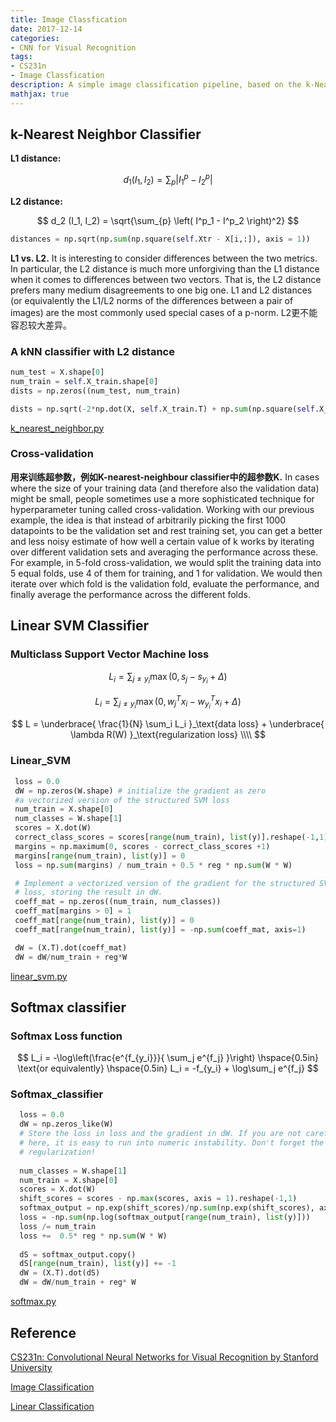 ```yaml
---
title: Image Classfication
date: 2017-12-14
categories:
- CNN for Visual Recognition
tags: 
- CS231n
- Image Classfication
description: A simple image classification pipeline, based on the k-Nearest Neighbor or the SVM/Softmax classifier.
mathjax: true
---
```

## k-Nearest Neighbor Classifier
**L1 distance:**

$$ d_1 (I_1, I_2) = \sum_{p} \left| I^p_1 - I^p_2 \right| $$

**L2 distance:**

$$ d_2 (I_1, I_2) = \sqrt{\sum_{p} \left( I^p_1 - I^p_2 \right)^2} $$

```python
distances = np.sqrt(np.sum(np.square(self.Xtr - X[i,:]), axis = 1))

```

**L1 vs. L2.** It is interesting to consider differences between the two metrics. In particular, the L2 distance is much more unforgiving than the L1 distance when it comes to differences between two vectors. That is, the L2 distance prefers many medium disagreements to one big one. L1 and L2 distances (or equivalently the L1/L2 norms of the differences between a pair of images) are the most commonly used special cases of a p-norm. L2更不能容忍较大差异。

### A kNN classifier with L2 distance
```python
num_test = X.shape[0]
num_train = self.X_train.shape[0]
dists = np.zeros((num_test, num_train)

dists = np.sqrt(-2*np.dot(X, self.X_train.T) + np.sum(np.square(self.X_train), axis = 1) + np.transpose([np.sum(np.square(X), axis = 1)]))
```
[k_nearest_neighbor.py](https://github.com/lightaime/cs231n/blob/master/assignment1/cs231n/classifiers/k_nearest_neighbor.py "k_nearest_neighbor.py")

### Cross-validation
**用来训练超参数，例如K-nearest-neighbour classifier中的超参数K.**
In cases where the size of your training data (and therefore also the validation data) might be small, people sometimes use a more sophisticated technique for hyperparameter tuning called cross-validation. Working with our previous example, the idea is that instead of arbitrarily picking the first 1000 datapoints to be the validation set and rest training set, you can get a better and less noisy estimate of how well a certain value of k works by iterating over different validation sets and averaging the performance across these. For example, in 5-fold cross-validation, we would split the training data into 5 equal folds, use 4 of them for training, and 1 for validation. We would then iterate over which fold is the validation fold, evaluate the performance, and finally average the performance across the different folds.

## Linear SVM Classifier
### Multiclass Support Vector Machine loss

$$ L_i = \sum_{j\neq y_i} \max(0, s_j - s_{y_i} + \Delta) $$

$$ L_i = \sum_{j\neq y_i} \max(0, w_j^T x_i - w_{y_i}^T x_i + \Delta) $$

$$ L =  \underbrace{ \frac{1}{N} \sum_i L_i }_\text{data loss} + \underbrace{ \lambda R(W) }_\text{regularization loss} \\\\ $$

### Linear_SVM
```python
 loss = 0.0
 dW = np.zeros(W.shape) # initialize the gradient as zero
 #a vectorized version of the structured SVM loss
 num_train = X.shape[0]
 num_classes = W.shape[1]
 scores = X.dot(W)
 correct_class_scores = scores[range(num_train), list(y)].reshape(-1,1) #(N, 1)
 margins = np.maximum(0, scores - correct_class_scores +1)
 margins[range(num_train), list(y)] = 0
 loss = np.sum(margins) / num_train + 0.5 * reg * np.sum(W * W)

 # Implement a vectorized version of the gradient for the structured SVM     #
 # loss, storing the result in dW. 
 coeff_mat = np.zeros((num_train, num_classes))
 coeff_mat[margins > 0] = 1
 coeff_mat[range(num_train), list(y)] = 0
 coeff_mat[range(num_train), list(y)] = -np.sum(coeff_mat, axis=1)

 dW = (X.T).dot(coeff_mat)
 dW = dW/num_train + reg*W
```
[linear_svm.py](https://github.com/lightaime/cs231n/blob/master/assignment1/cs231n/classifiers/linear_svm.py "linear_svm.py")

## Softmax classifier
### Softmax Loss function

$$ L_i = -\log\left(\frac{e^{f_{y_i}}}{ \sum_j e^{f_j} }\right) \hspace{0.5in} \text{or equivalently} \hspace{0.5in} L_i = -f_{y_i} + \log\sum_j e^{f_j} $$

### Softmax_classifier
```python
  loss = 0.0
  dW = np.zeros_like(W)
  # Store the loss in loss and the gradient in dW. If you are not careful     #
  # here, it is easy to run into numeric instability. Don't forget the        #
  # regularization!                                                           #
  
  num_classes = W.shape[1]
  num_train = X.shape[0]
  scores = X.dot(W)
  shift_scores = scores - np.max(scores, axis = 1).reshape(-1,1)
  softmax_output = np.exp(shift_scores)/np.sum(np.exp(shift_scores), axis =  1).reshape(-1,1)
  loss = -np.sum(np.log(softmax_output[range(num_train), list(y)]))
  loss /= num_train 
  loss +=  0.5* reg * np.sum(W * W)
  
  dS = softmax_output.copy()
  dS[range(num_train), list(y)] += -1
  dW = (X.T).dot(dS)
  dW = dW/num_train + reg* W 

```
[softmax.py](https://github.com/lightaime/cs231n/blob/master/assignment1/cs231n/classifiers/softmax.py "softmax.py")


## Reference
[CS231n: Convolutional Neural Networks for Visual Recognition by Stanford University](http://cs231n.stanford.edu/index.html)

[Image Classification](http://cs231n.github.io/classification/)

[Linear Classification](http://cs231n.github.io/linear-classify/)